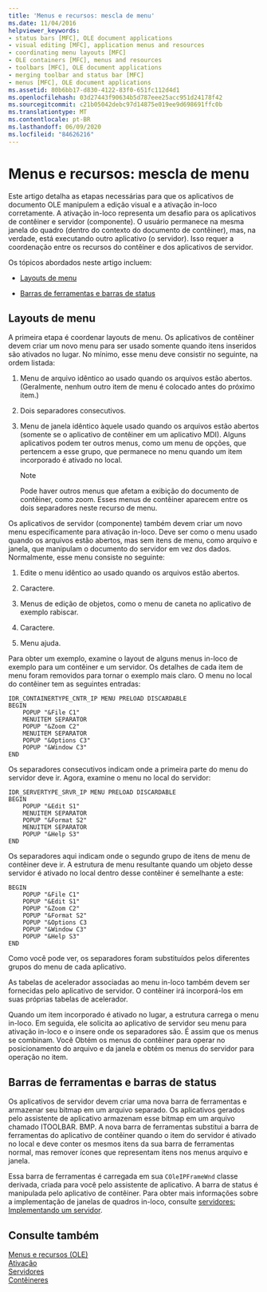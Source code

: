 ```yaml
---
title: 'Menus e recursos: mescla de menu'
ms.date: 11/04/2016
helpviewer_keywords:
- status bars [MFC], OLE document applications
- visual editing [MFC], application menus and resources
- coordinating menu layouts [MFC]
- OLE containers [MFC], menus and resources
- toolbars [MFC], OLE document applications
- merging toolbar and status bar [MFC]
- menus [MFC], OLE document applications
ms.assetid: 80b6bb17-d830-4122-83f0-651fc112d4d1
ms.openlocfilehash: 03d27443f90634b5d787eee25acc951d24178f42
ms.sourcegitcommit: c21b05042debc97d14875e019ee9d698691ffc0b
ms.translationtype: MT
ms.contentlocale: pt-BR
ms.lasthandoff: 06/09/2020
ms.locfileid: "84626216"
---
```

# <a name="menus-and-resources-menu-merging"></a>Menus e recursos: mescla de menu

Este artigo detalha as etapas necessárias para que os aplicativos de documento OLE manipulem a edição visual e a ativação in-loco corretamente. A ativação in-loco representa um desafio para os aplicativos de contêiner e servidor (componente). O usuário permanece na mesma janela do quadro (dentro do contexto do documento de contêiner), mas, na verdade, está executando outro aplicativo (o servidor). Isso requer a coordenação entre os recursos do contêiner e dos aplicativos de servidor.

Os tópicos abordados neste artigo incluem:

- [Layouts de menu](#_core_menu_layouts)

- [Barras de ferramentas e barras de status](#_core_toolbars_and_status_bars)

## <a name="menu-layouts"></a><a name="_core_menu_layouts"></a>Layouts de menu

A primeira etapa é coordenar layouts de menu. Os aplicativos de contêiner devem criar um novo menu para ser usado somente quando itens inseridos são ativados no lugar. No mínimo, esse menu deve consistir no seguinte, na ordem listada:

1. Menu de arquivo idêntico ao usado quando os arquivos estão abertos. (Geralmente, nenhum outro item de menu é colocado antes do próximo item.)

1. Dois separadores consecutivos.

1. Menu de janela idêntico àquele usado quando os arquivos estão abertos (somente se o aplicativo de contêiner em um aplicativo MDI). Alguns aplicativos podem ter outros menus, como um menu de opções, que pertencem a esse grupo, que permanece no menu quando um item incorporado é ativado no local.

    > [!NOTE]
    >  Pode haver outros menus que afetam a exibição do documento de contêiner, como zoom. Esses menus de contêiner aparecem entre os dois separadores neste recurso de menu.

Os aplicativos de servidor (componente) também devem criar um novo menu especificamente para ativação in-loco. Deve ser como o menu usado quando os arquivos estão abertos, mas sem itens de menu, como arquivo e janela, que manipulam o documento do servidor em vez dos dados. Normalmente, esse menu consiste no seguinte:

1. Edite o menu idêntico ao usado quando os arquivos estão abertos.

1. Caractere.

1. Menus de edição de objetos, como o menu de caneta no aplicativo de exemplo rabiscar.

1. Caractere.

1. Menu ajuda.

Para obter um exemplo, examine o layout de alguns menus in-loco de exemplo para um contêiner e um servidor. Os detalhes de cada item de menu foram removidos para tornar o exemplo mais claro. O menu no local do contêiner tem as seguintes entradas:

```
IDR_CONTAINERTYPE_CNTR_IP MENU PRELOAD DISCARDABLE
BEGIN
    POPUP "&File C1"
    MENUITEM SEPARATOR
    POPUP "&Zoom C2"
    MENUITEM SEPARATOR
    POPUP "&Options C3"
    POPUP "&Window C3"
END
```

Os separadores consecutivos indicam onde a primeira parte do menu do servidor deve ir. Agora, examine o menu no local do servidor:

```
IDR_SERVERTYPE_SRVR_IP MENU PRELOAD DISCARDABLE
BEGIN
    POPUP "&Edit S1"
    MENUITEM SEPARATOR
    POPUP "&Format S2"
    MENUITEM SEPARATOR
    POPUP "&Help S3"
END
```

Os separadores aqui indicam onde o segundo grupo de itens de menu de contêiner deve ir. A estrutura de menu resultante quando um objeto desse servidor é ativado no local dentro desse contêiner é semelhante a este:

```
BEGIN
    POPUP "&File C1"
    POPUP "&Edit S1"
    POPUP "&Zoom C2"
    POPUP "&Format S2"
    POPUP "&Options C3
    POPUP "&Window C3"
    POPUP "&Help S3"
END
```

Como você pode ver, os separadores foram substituídos pelos diferentes grupos do menu de cada aplicativo.

As tabelas de acelerador associadas ao menu in-loco também devem ser fornecidas pelo aplicativo de servidor. O contêiner irá incorporá-los em suas próprias tabelas de acelerador.

Quando um item incorporado é ativado no lugar, a estrutura carrega o menu in-loco. Em seguida, ele solicita ao aplicativo de servidor seu menu para ativação in-loco e o insere onde os separadores são. É assim que os menus se combinam. Você Obtém os menus do contêiner para operar no posicionamento do arquivo e da janela e obtém os menus do servidor para operação no item.

## <a name="toolbars-and-status-bars"></a><a name="_core_toolbars_and_status_bars"></a>Barras de ferramentas e barras de status

Os aplicativos de servidor devem criar uma nova barra de ferramentas e armazenar seu bitmap em um arquivo separado. Os aplicativos gerados pelo assistente de aplicativo armazenam esse bitmap em um arquivo chamado ITOOLBAR. BMP. A nova barra de ferramentas substitui a barra de ferramentas do aplicativo de contêiner quando o item do servidor é ativado no local e deve conter os mesmos itens da sua barra de ferramentas normal, mas remover ícones que representam itens nos menus arquivo e janela.

Essa barra de ferramentas é carregada em sua `COleIPFrameWnd` classe derivada, criada para você pelo assistente de aplicativo. A barra de status é manipulada pelo aplicativo de contêiner. Para obter mais informações sobre a implementação de janelas de quadros in-loco, consulte [servidores: Implementando um servidor](servers-implementing-a-server.md).

## <a name="see-also"></a>Consulte também

[Menus e recursos (OLE)](menus-and-resources-ole.md)<br/>
[Ativação](activation-cpp.md)<br/>
[Servidores](servers.md)<br/>
[Contêineres](containers.md)
